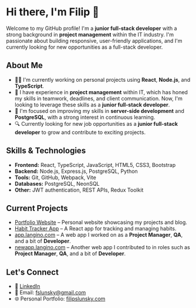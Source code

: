 # Hi there, I'm Filip 👋

Welcome to my GitHub profile! I'm a **junior full-stack developer** with a strong background in **project management** within the IT industry. I'm passionate about building responsive, user-friendly applications, and I'm currently looking for new opportunities as a full-stack developer.

## About Me
- 👨‍💻 I'm currently working on personal projects using **React**, **Node.js**, and **TypeScript**.
- 💼 I have experience in **project management** within IT, which has honed my skills in teamwork, deadlines, and client communication. Now, I'm looking to leverage these skills as a **junior full-stack developer**.
- 🌱 I'm focused on improving my skills in **server-side development** and **PostgreSQL**, with a strong interest in continuous learning.
- 🔍 Currently looking for new job opportunities as a **junior full-stack developer** to grow and contribute to exciting projects.

## Skills & Technologies
- **Frontend:** React, TypeScript, JavaScript, HTML5, CSS3, Bootstrap
- **Backend:** Node.js, Express.js, PostgreSQL, Python
- **Tools:** Git, GitHub, Webpack, Vite
- **Databases:** PostgreSQL, NeonSQL
- **Other:** JWT authentication, REST APIs, Redux Toolkit

## Current Projects
- [Portfolio Website](https://www.filipslunsky.com) – Personal website showcasing my projects and blog.
- [Habit Tracker App](https://final-project-11-2024.onrender.com/) – A React app for tracking and managing habits.
- [app.langino.com](https://app.langino.com) – A web app I worked on as a **Project Manager**, **QA**, and a bit of **Developer**.
- [newapp.langino.com](https://newapp.langino.com) – Another web app I contributed to in roles such as **Project Manager**, **QA**, and a bit of **Developer**.

## Let's Connect
- 💼 [LinkedIn](https://www.linkedin.com/in/filipslunsky/)
- 📧 Email: [fslunsky@gmail.com](mailto:fslunsky@gmail.com)
- 🌐 Personal Portfolio: [filipslunsky.com](https://www.filipslunsky.com)
